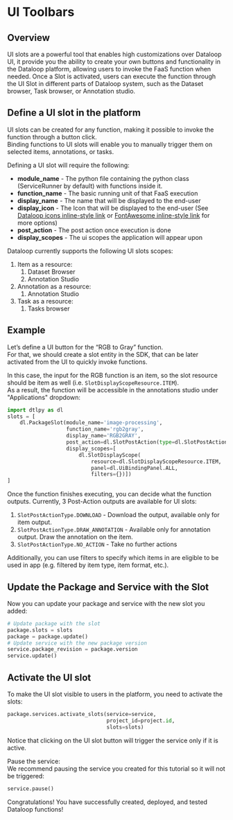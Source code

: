 # UI Toolbars  
## Overview  
  
UI slots are a powerful tool that enables high customizations over Dataloop UI, it provide you the ability to create your own buttons and functionality in the Dataloop platform, allowing users to invoke the FaaS function when needed. Once a Slot is activated, users can execute the function through the UI Slot in different parts of Dataloop system, such as the Dataset browser, Task browser, or Annotation studio.  
  
## Define a UI slot in the platform  
UI slots can be created for any function, making it possible to invoke the function through a button click.  
Binding functions to UI slots will enable you to manually trigger them on selected items, annotations, or tasks.  
  
Defining a UI slot will require the following:  
* __module_name__ - The python file containing the python class (ServiceRunner by default) with functions inside it.  
* __function_name__ - The basic running unit of that FaaS execution  
* __display_name__ - The name that will be displayed to the end-user  
* __display_icon__ - The Icon that will be displayed to the end-user (See [Dataloop icons inline-style link](https://dataloop-ai.github.io/icons/#/) or [FontAwesome inline-style link](https://fontawesome.com/icons) for more options)  
* __post_action__ - The post action once execution is done  
* __display_scopes__ - The ui scopes the application will appear upon  
  
Dataloop currently supports the following UI slots scopes:  
1. Item as a resource:  
    1. Dataset Browser  
    2. Annotation Studio  
2. Annotation as a resource:  
    1. Annotation Studio  
3. Task as a resource:  
    1. Tasks browser  
  
## Example  
Let’s define a UI button for the “RGB to Gray” function.  
For that, we should create a slot entity in the SDK, that can be later activated from the UI to quickly invoke functions.  
  
In this case, the input for the RGB function is an item, so the slot resource should be item as well (i.e. ```SlotDisplayScopeResource.ITEM```).  
As a result, the function will be accessible in the annotations studio under "Applications" dropdown:  
  

```python
import dtlpy as dl
slots = [
    dl.PackageSlot(module_name='image-processing',
                   function_name='rgb2gray',
                   display_name='RGB2GRAY',
                   post_action=dl.SlotPostAction(type=dl.SlotPostActionType.NO_ACTION),
                   display_scopes=[
                       dl.SlotDisplayScope(
                           resource=dl.SlotDisplayScopeResource.ITEM,
                           panel=dl.UiBindingPanel.ALL,
                           filters={})])
]
```
Once the function finishes executing, you can decide what the function outputs. Currently, 3 Post-Action outputs are available for UI slots:  
1. ```SlotPostActionType.DOWNLOAD``` - Download the output, available only for item output.  
2. ```SlotPostActionType.DRAW_ANNOTATION``` - Available only for annotation output. Draw the annotation on the item.  
3. ```SlotPostActionType.NO_ACTION``` - Take no further actions  
  
Additionally, you can use filters to specify which items in are eligible to be used in app (e.g. filtered by item type, item format, etc.).  
  
## Update the Package and Service with the Slot  
  
Now you can update your package and service with the new slot you added:  
  

```python
# Update package with the slot
package.slots = slots
package = package.update()
# Update service with the new package version
service.package_revision = package.version
service.update()
```
## Activate the UI slot  
  
To make the UI slot visible to users in the platform, you need to activate the slots:  
  

```python
package.services.activate_slots(service=service,
                                project_id=project.id,
                                slots=slots)
```
Notice that clicking on the UI slot button will trigger the service only if it is active.  
  
Pause the service:  
We recommend pausing the service you created for this tutorial so it will not be triggered:  
  

```python
service.pause()
```
Congratulations! You have successfully created, deployed, and tested Dataloop functions!  
